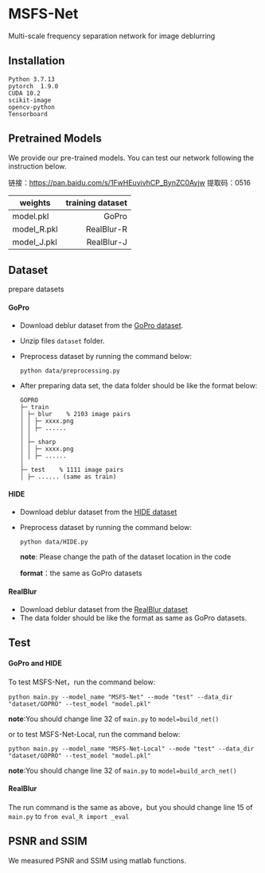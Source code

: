 # MSFS-Net
Multi-scale frequency separation network for image deblurring


## Installation
```
Python 3.7.13
pytorch  1.9.0
CUDA 10.2
scikit-image
opencv-python
Tensorboard
```


## Pretrained Models

We provide our pre-trained models. You can test our network following the instruction below.

链接：https://pan.baidu.com/s/1FwHEuyivhCP_BynZC0Ayjw 
提取码：0516

| weights    | training dataset |
| --------   | -----:  |
| model.pkl     | GoPro  | 
| model_R.pkl        |   RealBlur-R   | 
| model_J.pkl      |   RealBlur-J   | 

## Dataset

prepare datasets

#### GoPro
* Download deblur dataset from the [GoPro dataset](https://seungjunnah.github.io/Datasets/gopro.html).
* Unzip files `dataset` folder.
* Preprocess dataset by running the command below:

  `python data/preprocessing.py`

* After preparing data set, the data folder should be like the format below:
  ```
  GOPRO
  ├─ train
  │ ├─ blur    % 2103 image pairs
  │ │ ├─ xxxx.png
  │ │ ├─ ......
  │ │
  │ ├─ sharp
  │ │ ├─ xxxx.png
  │ │ ├─ ......
  │
  ├─ test    % 1111 image pairs
  │ ├─ ...... (same as train)

  ```
#### HIDE
* Download deblur dataset from the [HIDE dataset](https://github.com/joanshen0508/HA_deblur)
* Preprocess dataset by running the command below:

  `python data/HIDE.py`
  
  **note**: Please change the path of the dataset location in the code
  
  **format**：the same as GoPro datasets

#### RealBlur
* Download deblur dataset from the [RealBlur dataset](https://github.com/rimchang/RealBlur)
* The data folder should be like the format as same as GoPro datasets.


## Test
#### GoPro and HIDE
To test MSFS-Net，run the command below:
```
python main.py --model_name "MSFS-Net" --mode "test" --data_dir "dataset/GOPRO" --test_model "model.pkl"
```
**note**:You should change line 32 of `main.py` to `model=build_net()` 

or to test MSFS-Net-Local, run the command below:
```
python main.py --model_name "MSFS-Net-Local" --mode "test" --data_dir "dataset/GOPRO" --test_model "model.pkl"
```

**note**:You should change line 32 of `main.py` to `model=build_arch_net()` 
#### RealBlur
  The run command is the same as above，but you should change line 15 of `main.py` to `from eval_R import _eval` 

## PSNR and SSIM
We measured PSNR and SSIM using matlab functions.
